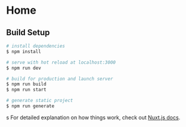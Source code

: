 # Home

## Build Setup

```bash
# install dependencies
$ npm install

# serve with hot reload at localhost:3000
$ npm run dev

# build for production and launch server
$ npm run build
$ npm run start

# generate static project
$ npm run generate
```
s
For detailed explanation on how things work, check out [Nuxt.js docs](https://nuxtjs.org).
